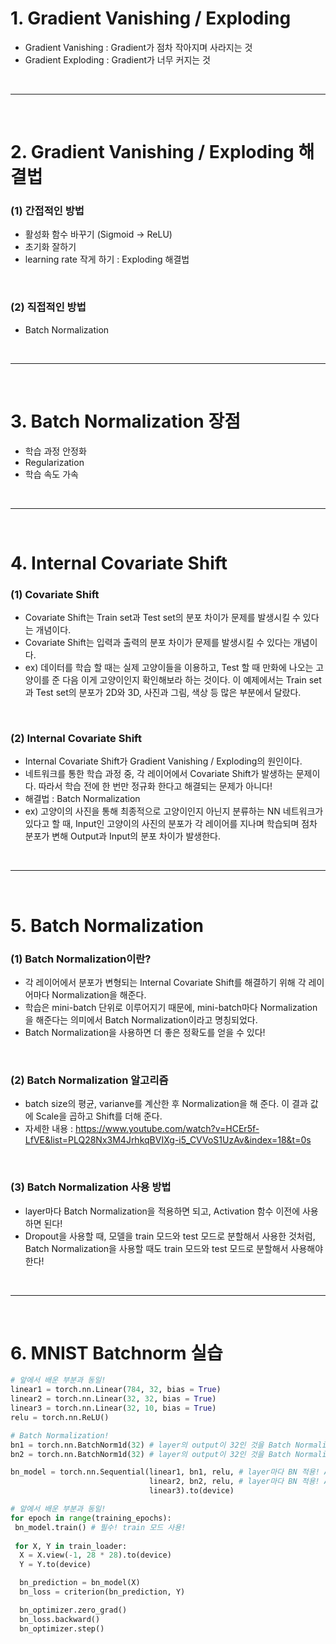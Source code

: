 # 1. Gradient Vanishing / Exploding
 - Gradient Vanishing : Gradient가 점차 작아지며 사라지는 것
 - Gradient Exploding : Gradient가 너무 커지는 것

<br>
<hr>
<br>

# 2. Gradient Vanishing / Exploding 해결법
### (1) 간접적인 방법
 - 활성화 함수 바꾸기 (Sigmoid -> ReLU)
 - 초기화 잘하기
 - learning rate 작게 하기 : Exploding 해결법

<br>

### (2) 직접적인 방법
 - Batch Normalization


<br>
<hr>
<br>


# 3. Batch Normalization 장점
 - 학습 과정 안정화
 - Regularization
 - 학습 속도 가속


<br>
<hr>
<br>


# 4. Internal Covariate Shift
### (1) Covariate Shift
 - Covariate Shift는 Train set과 Test set의 분포 차이가 문제를 발생시킬 수 있다는 개념이다.
 - Covariate Shift는 입력과 출력의 분포 차이가 문제를 발생시킬 수 있다는 개념이다.
 - ex) 데이터를 학습 할 때는 실제 고양이들을 이용하고, Test 할 때 만화에 나오는 고양이를 준 다음 이게 고양이인지 확인해보라 하는 것이다. 이 예제에서는 Train set과 Test set의 분포가 2D와 3D, 사진과 그림, 색상 등 많은 부분에서 달랐다.
 
<br>

### (2) Internal Covariate Shift
 - Internal Covariate Shift가 Gradient Vanishing / Exploding의 원인이다.
 - 네트워크를 통한 학습 과정 중, 각 레이어에서 Covariate Shift가 발생하는 문제이다. 따라서 학습 전에 한 번만 정규화 한다고 해결되는 문제가 아니다!
 - 해결법 : Batch Normalization
 - ex) 고양이의 사진을 통해 최종적으로 고양이인지 아닌지 분류하는 NN 네트워크가 있다고 할 때, 
 Input인 고양이의 사진의 분포가 각 레이어를 지나며 학습되며 점차 분포가 변해 Output과 Input의 분포 차이가 발생한다.


<br>
<hr>
<br>

 
# 5. Batch Normalization
### (1) Batch Normalization이란?
 - 각 레이어에서 분포가 변형되는 Internal Covariate Shift를 해결하기 위해 각 레이어마다 Normalization을 해준다.
 - 학습은 mini-batch 단위로 이루어지기 때문에, mini-batch마다 Normalization을 해준다는 의미에서 Batch Normalization이라고 명칭되었다.
 - Batch Normalization을 사용하면 더 좋은 정확도를 얻을 수 있다!
 
<br>

### (2) Batch Normalization 알고리즘
 - batch size의 평균, varianve를 계산한 후 Normalization을 해 준다. 이 결과 값에 Scale을 곱하고 Shift를 더해 준다.
 - 자세한 내용 : https://www.youtube.com/watch?v=HCEr5f-LfVE&list=PLQ28Nx3M4JrhkqBVIXg-i5_CVVoS1UzAv&index=18&t=0s
 
<br>
 
### (3) Batch Normalization 사용 방법
 - layer마다 Batch Normalization을 적용하면 되고, Activation 함수 이전에 사용하면 된다! 
 - Dropout을 사용할 때, 모델을 train 모드와 test 모드로 분할해서 사용한 것처럼, Batch Normalization을 사용할 때도 train 모드와 test 모드로 분할해서 사용해야 한다!


<br>
<hr>
<br>


# 6. MNIST Batchnorm 실습
```python
# 앞에서 배운 부분과 동일!
linear1 = torch.nn.Linear(784, 32, bias = True)
linear2 = torch.nn.Linear(32, 32, bias = True)
linear3 = torch.nn.Linear(32, 10, bias = True)
relu = torch.nn.ReLU()

# Batch Normalization!
bn1 = torch.nn.BatchNorm1d(32) # layer의 output이 32인 것을 Batch Normalization 할 것이다.
bn2 = torch.nn.BatchNorm1d(32) # layer의 output이 32인 것을 Batch Normalization 할 것이다.

bn_model = torch.nn.Sequential(linear1, bn1, relu, # layer마다 BN 적용! Activation 함수 이전에 사용!
                               linear2, bn2, relu, # layer마다 BN 적용! Activation 함수 이전에 사용!
                               linear3).to(device)

# 앞에서 배운 부분과 동일!
for epoch in range(training_epochs):
 bn_model.train() # 필수! train 모드 사용!
 
 for X, Y in train_loader:
  X = X.view(-1, 28 * 28).to(device)
  Y = Y.to(device)

  bn_prediction = bn_model(X)
  bn_loss = criterion(bn_prediction, Y)

  bn_optimizer.zero_grad()
  bn_loss.backward()
  bn_optimizer.step()
  
```
